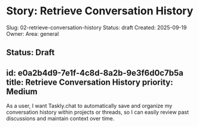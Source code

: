 # Story: Retrieve Conversation History
Slug: 02-retrieve-conversation-history
Status: draft
Created: 2025-09-19
Owner: 
Area: general

Status: Draft
---
id: e0a2b4d9-7e1f-4c8d-8a2b-9e3f6d0c7b5a
title: Retrieve Conversation History
priority: Medium
---
As a user, I want Taskly.chat to automatically save and organize my conversation history within projects or threads, so I can easily review past discussions and maintain context over time.
